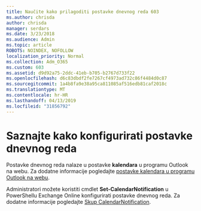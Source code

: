 ```yaml
---
title: Naučite kako prilagoditi postavke dnevnog reda 603
ms.author: chrisda
author: chrisda
manager: serdars
ms.date: 3/23/2018
ms.audience: Admin
ms.topic: article
ROBOTS: NOINDEX, NOFOLLOW
localization_priority: Normal
ms.collection: Adm_O365
ms.custom: 603
ms.assetid: d9d92a75-2ddc-41eb-b705-b2767d733f22
ms.openlocfilehash: d6c83dbdf2fe7267cf4973ad732c86f4484d0c87
ms.sourcegitcommit: 1a4b8fa9e38a95ca811085af516edb81caf2018c
ms.translationtype: MT
ms.contentlocale: hr-HR
ms.lasthandoff: 04/13/2019
ms.locfileid: "31856792"
---
```

# <a name="learn-how-to-configure-agenda-settings"></a>Saznajte kako konfigurirati postavke dnevnog reda

Postavke dnevnog reda nalaze u postavke **kalendara** u programu Outlook na webu. Za dodatne informacije pogledajte [postavke kalendara u programu Outlook na webu](https://support.office.com/article/12cba5a4-4f95-4d00-bfc3-b694aa67ac8f).

Administratori možete koristiti cmdlet **Set-CalendarNotification** u PowerShellu Exchange Online konfigurirati postavke dnevnog reda. Za dodatne informacije pogledajte [Skup CalendarNotification](https://technet.microsoft.com/library/dd351284).
